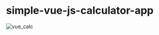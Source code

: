 # simple-vue-js-calculator-app

![vue_calc](https://user-images.githubusercontent.com/11765482/89107577-bdcd2880-d451-11ea-8b39-a844eb402050.PNG)

